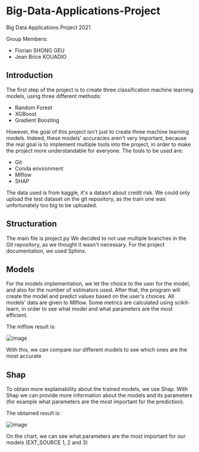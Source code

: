 # Big-Data-Applications-Project

Big Data Applications Project 2021

Group Members:

- Florian SHONG GEU
- Jean Brice KOUADIO

## Introduction

The first step of the project is to create three classification machine learning models, using three different methods:
- Random Forest
- XGBoost
- Gradient Boosting

However, the goal of this project isn't just to create three machine learning models. Indeed, these models' accuracies aren't very important, because the real goal is to implement
multiple tools into the project, in order to make the project more understandable for everyone.
The tools to be used are:
- Git
- Conda environment
- Mlflow
- SHAP

The data used is from kaggle, it's a datasrt about credit risk. We could only upload the test dataset on the git repository, as the train one was unfortunately too big to be uploaded.

## Structuration

The main file is project.py
We decided to not use multiple branches in the Git repository, as we thought it wasn't necessary.
For the project documentation, we used Sphinx.

## Models

For the models implementation, we let the choice to the user for the model, and also for the number of estimators used.
After that, the program will create the model and predict values based on the user's choices. All models' data are given to Mlflow.
Some metrics are calculated using scikit-learn, in order to see what model and what parameters are the most efficient.

The mlflow result is:

![image](https://user-images.githubusercontent.com/93647151/143055651-89d26cec-5b23-443f-8655-f4504043234e.png)

With this, we can compare our different models to see which ones are the most accurate

## Shap

To obtain more explainability about the trained models, we use Shap.
With Shap we can provide more information about the models and its parameters (for example what parameters are the most important for the prediction).

The obtained result is:

![image](https://user-images.githubusercontent.com/93647151/143055347-bca39a96-d6a4-4ba0-b293-6101eb59a10f.png)

On the chart, we can see what parameters are the most important for our models (EXT_SOURCE 1, 2 and 3)


